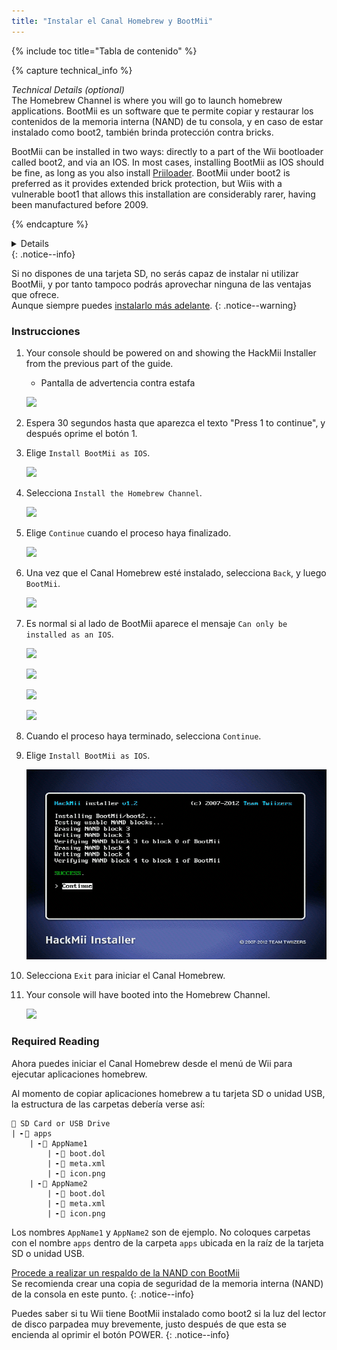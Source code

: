 ```yaml
---
title: "Instalar el Canal Homebrew y BootMii"
---
```


{% include toc title="Tabla de contenido" %}

{% capture technical_info %}
<summary><em>Technical Details (optional)</em></summary>
The Homebrew Channel is where you will go to launch homebrew applications. BootMii es un software que te permite copiar y restaurar los contenidos de la memoria interna (NAND) de tu consola, y en caso de estar instalado como boot2, también brinda protección contra bricks.

BootMii can be installed in two ways: directly to a part of the Wii bootloader called boot2, and via an IOS. In most cases, installing BootMii as IOS should be fine, as long as you also install [Priiloader](priiloader). BootMii under boot2 is preferred as it provides extended brick protection, but Wiis with a vulnerable boot1 that allows this installation are considerably rarer, having been manufactured before 2009.

{% endcapture %}
<details>{{ technical_info | markdownify }}</details>
{: .notice--info}

Si no dispones de una tarjeta SD, no serás capaz de instalar ni utilizar BootMii, y por tanto tampoco podrás aprovechar ninguna de las ventajas que ofrece. <br> Aunque siempre puedes [instalarlo más adelante](hackmii).
{: .notice--warning}

### Instrucciones

1. Your console should be powered on and showing the HackMii Installer from the previous part of the guide.
    + Pantalla de advertencia contra estafa

    ![](/images/hackmii/scam.png)

1. Espera 30 segundos hasta que aparezca el texto "Press 1 to continue", y después oprime el botón 1.
1. Elige `Install BootMii as IOS`.

    ![](/images/hackmii/test_results.png)

1. Selecciona `Install the Homebrew Channel`.

    ![](/images/hackmii/hbc_install.png)

1. Elige `Continue` cuando el proceso haya finalizado.

    ![](/images/hackmii/hbc_install_ok.png)

1. Una vez que el Canal Homebrew esté instalado, selecciona `Back`, y luego `BootMii`.

    ![](/images/hackmii/bootmii_install.png)

1. Es normal si al lado de BootMii aparece el mensaje `Can only be installed as an IOS`.

    ![](/images/hackmii/bootmii_install1.png)

    ![](/images/hackmii/bootmii_install2.png)

    ![](/images/hackmii/bootmii_install3.png)

    ![](/images/hackmii/bootmii_install_ok.png)

1. Cuando el proceso haya terminado, selecciona `Continue`.
1. Elige `Install BootMii as IOS`.

    ![](/images/hackmii/bootmii_install4.png)

1. Selecciona `Exit` para iniciar el Canal Homebrew.
1. Your console will have booted into the Homebrew Channel.

    ![](/images/hbc/blank.png)

### Required Reading

Ahora puedes iniciar el Canal Homebrew desde el menú de Wii para ejecutar aplicaciones homebrew.

Al momento de copiar aplicaciones homebrew a tu tarjeta SD o unidad USB, la estructura de las carpetas debería verse así:

```
💾 SD Card or USB Drive
| ╸📁 apps
    | ╸📁 AppName1
        | ╸📄 boot.dol
        | ╸📄 meta.xml
        | ╸📄 icon.png
    | ╸📁 AppName2
        | ╸📄 boot.dol
        | ╸📄 meta.xml
        | ╸📄 icon.png
```

Los nombres `AppName1` y `AppName2` son de ejemplo. No coloques carpetas con el nombre `apps` dentro de la carpeta `apps` ubicada en la raíz de la tarjeta SD o unidad USB.

[Procede a realizar un respaldo de la NAND con BootMii](bootmii)<br> Se recomienda crear una copia de seguridad de la memoria interna (NAND) de la consola en este punto.
{: .notice--info}

Puedes saber si tu Wii tiene BootMii instalado como boot2 si la luz del lector de disco parpadea muy brevemente, justo después de que esta se encienda al oprimir el botón POWER.
{: .notice--info}
